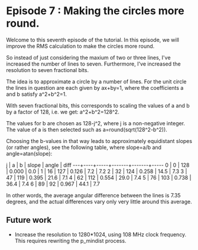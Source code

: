 # Episode 7 : Making the circles more round.

Welcome to this seventh episode of the tutorial. In this episode, we will
improve the RMS calculation to make the circles more round.

So instead of just considering the maxium of two or three lines, I've increased
the number of lines to seven. Furthermore, I've increased the resolution to
seven fractional bits.

The idea is to approximate a circle by a number of lines. For the unit circle
the lines in question are each given by ax+by=1, where the coefficients a and b
satisfy a^2+b^2=1.

With seven fractional bits, this corresponds to scaling the values of a and b
by a factor of 128, i.e. we get:
a^2+b^2=128^2.

The values for b are chosen as 128-j^2, where j is a non-negative integer. The
value of a is then selected such as a=round(sqrt(128^2-b^2)).

Choosing the b-values in that way leads to approximately equidistant slopes (or
rather angles), see the following table, where slope=a/b and angle=atan(slope):

 j |  a |  b  | slope | angle | diff
---+----+-----+-------+-------+-----
 0 |  0 | 128 | 0.000 |  0.0  |
 1 | 16 | 127 | 0.126 |  7.2  |  7.2
 2 | 32 | 124 | 0.258 | 14.5  |  7.3
 3 | 47 | 119 | 0.395 | 21.6  |  7.1
 4 | 62 | 112 | 0.554 | 29.0  |  7.4
 5 | 76 | 103 | 0.738 | 36.4  |  7.4
 6 | 89 |  92 | 0.967 | 44.1  |  7.7

In other words, the average angular difference between the lines is 7.35
degrees, and the actual differences vary only very little around this average.

## Future work
* Increase the resolution to 1280\*1024, using 108 MHz clock frequency. This
  requires rewriting the p\_mindist process.
